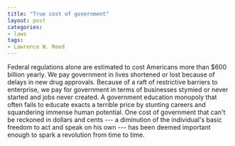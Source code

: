 ```yaml
---
title: "True cost of government"
layout: post
categories:
- laws
tags:
- Lawrence W. Reed
---
```


Federal regulations alone are estimated to cost Americans more than $600 billion yearly. We pay government in lives shortened or lost because of delays in new drug approvals. Because of a raft of restrictive barriers to enterprise, we pay for government in terms of businesses stymied or never started and jobs never created. A government education monopoly that often fails to educate exacts a terrible price by stunting careers and squandering immense human potential. One cost of government that can't be reckoned in dollars and cents --- a diminution of the individual's basic freedom to act and speak on his own --- has been deemed important enough to spark a revolution from time to time.
